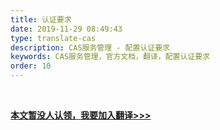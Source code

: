 ```yaml
---
title: 认证要求
date: 2019-11-29 08:49:43
type: translate-cas
description: CAS服务管理 - 配置认证要求
keywords: CAS服务管理，官方文档，翻译，配置认证要求
order: 10
---
```


<br />

**[本文暂没人认领，我要加入翻译>>>](/translate/join.html)**

<br />
